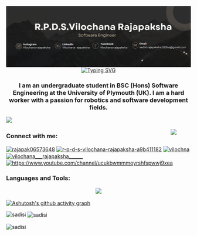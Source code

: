 <img align ="center" alt ="Banner" src="https://github.com/sadisi/sadisi/blob/main/Banner.png">
<center><a href="https://git.io/typing-svg"><img src="https://readme-typing-svg.demolab.com?font=Fira+Code&pause=1000&width=435&lines=Hi+%F0%9F%91%8B%2C+I'm+R.P.D.S.Vilochana+Rajapaksha" alt="Typing SVG" /></a></center>
<h3 align="center">I am an undergraduate student in BSC (Hons) Software Engineering at the University of Plymouth (UK). I am a hard worker with a passion for robotics and software development fields.</h3>

<!--Profile Views 2nd Animated -->
[![](https://visitcount.itsvg.in/api?id=sadisi&label=Profile%20Views&icon=6&pretty=true)](https://visitcount.itsvg.in)
<!--Profile Views 2nd Animated  end -->

<img src="https://education.github.com/assets/next/campus-experts/ce-flag-59b436097e6168e12b543fec9e936037ff777d1c0160fa4b07cd7394d8779418.png" width=55px align="right"/>


<h3 align="left">Connect with me:</h3>
<p align="left">
<a href="https://twitter.com/rajapak06573648" target="blank"><img align="center" src="https://raw.githubusercontent.com/rahuldkjain/github-profile-readme-generator/master/src/images/icons/Social/twitter.svg" alt="rajapak06573648" height="30" width="40" /></a>
<a href="https://linkedin.com/in/r-p-d-s-vilochana-rajapaksha-a9b411182" target="blank"><img align="center" src="https://raw.githubusercontent.com/rahuldkjain/github-profile-readme-generator/master/src/images/icons/Social/linked-in-alt.svg" alt="r-p-d-s-vilochana-rajapaksha-a9b411182" height="30" width="40" /></a>
<a href="https://fb.com/vilochna" target="blank"><img align="center" src="https://raw.githubusercontent.com/rahuldkjain/github-profile-readme-generator/master/src/images/icons/Social/facebook.svg" alt="vilochna" height="30" width="40" /></a>
<a href="https://instagram.com/vilochana___rajapaksha______" target="blank"><img align="center" src="https://raw.githubusercontent.com/rahuldkjain/github-profile-readme-generator/master/src/images/icons/Social/instagram.svg" alt="vilochana___rajapaksha______" height="30" width="40" /></a>
<a href="https://www.youtube.com/channel/UCuKbwMMmOyRsHfSPWwj9XeA" target="blank"><img align="center" src="https://raw.githubusercontent.com/rahuldkjain/github-profile-readme-generator/master/src/images/icons/Social/youtube.svg" alt="https://www.youtube.com/channel/ucukbwmmmoyrshfspwwj9xea" height="30" width="40" /></a>
</p>

<h3 align="left">Languages and Tools:</h3>

<p align="center">
  <a href="https://skillicons.dev">
    <img src="https://skillicons.dev/icons?i=java,dotnet,cs,cpp,flutter,kotlin,androidstudio,c,js,html,css,php,mysql,py,arduino,raspberrypi,linux,nodejs,bootstrap,git,gitlab,azure,aws,vscode,visualstudio,idea,xd,pr,ps,figma" />
  </a>
</p>

[![Ashutosh's github activity graph](https://github-readme-activity-graph.vercel.app/graph?username=sadisi&theme=tokyo-night)](https://github.com/ashutosh00710/github-readme-activity-graph)
<p><img align="left" src="https://github-readme-stats.vercel.app/api/top-langs?username=sadisi&show_icons=true&locale=en&layout=compact" alt="sadisi" /></p>

<p>&nbsp;<img align="center" src="https://github-readme-stats.vercel.app/api?username=sadisi&show_icons=true&locale=en" alt="sadisi" /></p>

<p><img align="center" src="https://github-readme-streak-stats.herokuapp.com/?user=sadisi&" alt="sadisi" /></p>
